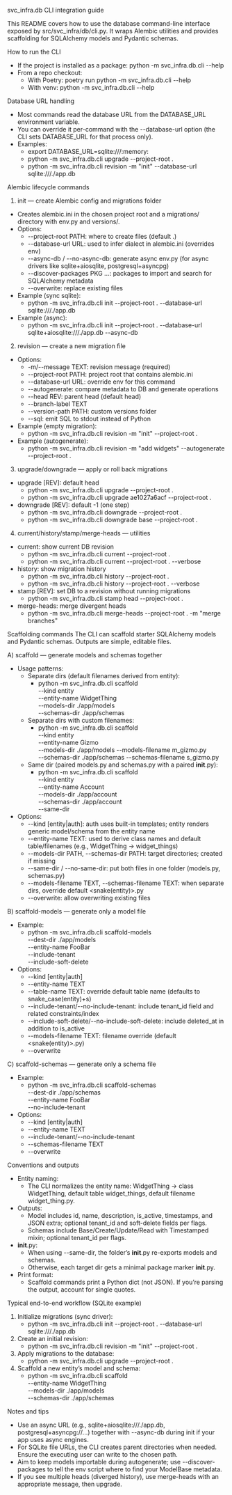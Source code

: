 svc_infra.db CLI integration guide

This README covers how to use the database command-line interface exposed by src/svc_infra/db/cli.py. It wraps Alembic utilities and provides scaffolding for SQLAlchemy models and Pydantic schemas.

How to run the CLI
- If the project is installed as a package: python -m svc_infra.db.cli --help
- From a repo checkout:
  - With Poetry: poetry run python -m svc_infra.db.cli --help
  - With venv: python -m svc_infra.db.cli --help

Database URL handling
- Most commands read the database URL from the DATABASE_URL environment variable.
- You can override it per-command with the --database-url option (the CLI sets DATABASE_URL for that process only).
- Examples:
  - export DATABASE_URL=sqlite:///:memory:
  - python -m svc_infra.db.cli upgrade --project-root .
  - python -m svc_infra.db.cli revision -m "init" --database-url sqlite:///./app.db

Alembic lifecycle commands
1) init — create Alembic config and migrations folder
- Creates alembic.ini in the chosen project root and a migrations/ directory with env.py and versions/.
- Options:
  - --project-root PATH: where to create files (default .)
  - --database-url URL: used to infer dialect in alembic.ini (overrides env)
  - --async-db / --no-async-db: generate async env.py (for async drivers like sqlite+aiosqlite, postgresql+asyncpg)
  - --discover-packages PKG ...: packages to import and search for SQLAlchemy metadata
  - --overwrite: replace existing files
- Example (sync sqlite):
  - python -m svc_infra.db.cli init --project-root . --database-url sqlite:///./app.db
- Example (async):
  - python -m svc_infra.db.cli init --project-root . --database-url sqlite+aiosqlite:///./app.db --async-db

2) revision — create a new migration file
- Options:
  - -m/--message TEXT: revision message (required)
  - --project-root PATH: project root that contains alembic.ini
  - --database-url URL: override env for this command
  - --autogenerate: compare metadata to DB and generate operations
  - --head REV: parent head (default head)
  - --branch-label TEXT
  - --version-path PATH: custom versions folder
  - --sql: emit SQL to stdout instead of Python
- Example (empty migration):
  - python -m svc_infra.db.cli revision -m "init" --project-root .
- Example (autogenerate):
  - python -m svc_infra.db.cli revision -m "add widgets" --autogenerate --project-root .

3) upgrade/downgrade — apply or roll back migrations
- upgrade [REV]: default head
  - python -m svc_infra.db.cli upgrade --project-root .
  - python -m svc_infra.db.cli upgrade ae1027a6acf --project-root .
- downgrade [REV]: default -1 (one step)
  - python -m svc_infra.db.cli downgrade --project-root .
  - python -m svc_infra.db.cli downgrade base --project-root .

4) current/history/stamp/merge-heads — utilities
- current: show current DB revision
  - python -m svc_infra.db.cli current --project-root .
  - python -m svc_infra.db.cli current --project-root . --verbose
- history: show migration history
  - python -m svc_infra.db.cli history --project-root .
  - python -m svc_infra.db.cli history --project-root . --verbose
- stamp [REV]: set DB to a revision without running migrations
  - python -m svc_infra.db.cli stamp head --project-root .
- merge-heads: merge divergent heads
  - python -m svc_infra.db.cli merge-heads --project-root . -m "merge branches"

Scaffolding commands
The CLI can scaffold starter SQLAlchemy models and Pydantic schemas. Outputs are simple, editable files.

A) scaffold — generate models and schemas together
- Usage patterns:
  - Separate dirs (default filenames derived from entity):
    - python -m svc_infra.db.cli scaffold \
      --kind entity \
      --entity-name WidgetThing \
      --models-dir ./app/models \
      --schemas-dir ./app/schemas
  - Separate dirs with custom filenames:
    - python -m svc_infra.db.cli scaffold \
      --kind entity \
      --entity-name Gizmo \
      --models-dir ./app/models --models-filename m_gizmo.py \
      --schemas-dir ./app/schemas --schemas-filename s_gizmo.py
  - Same dir (paired models.py and schemas.py with a paired __init__.py):
    - python -m svc_infra.db.cli scaffold \
      --kind entity \
      --entity-name Account \
      --models-dir ./app/account \
      --schemas-dir ./app/account \
      --same-dir
- Options:
  - --kind [entity|auth]: auth uses built-in templates; entity renders generic model/schema from the entity name
  - --entity-name TEXT: used to derive class names and default table/filenames (e.g., WidgetThing -> widget_things)
  - --models-dir PATH, --schemas-dir PATH: target directories; created if missing
  - --same-dir / --no-same-dir: put both files in one folder (models.py, schemas.py)
  - --models-filename TEXT, --schemas-filename TEXT: when separate dirs, override default <snake(entity)>.py
  - --overwrite: allow overwriting existing files

B) scaffold-models — generate only a model file
- Example:
  - python -m svc_infra.db.cli scaffold-models \
    --dest-dir ./app/models \
    --entity-name FooBar \
    --include-tenant \
    --include-soft-delete
- Options:
  - --kind [entity|auth]
  - --entity-name TEXT
  - --table-name TEXT: override default table name (defaults to snake_case(entity)+s)
  - --include-tenant/--no-include-tenant: include tenant_id field and related constraints/index
  - --include-soft-delete/--no-include-soft-delete: include deleted_at in addition to is_active
  - --models-filename TEXT: filename override (default <snake(entity)>.py)
  - --overwrite

C) scaffold-schemas — generate only a schema file
- Example:
  - python -m svc_infra.db.cli scaffold-schemas \
    --dest-dir ./app/schemas \
    --entity-name FooBar \
    --no-include-tenant
- Options:
  - --kind [entity|auth]
  - --entity-name TEXT
  - --include-tenant/--no-include-tenant
  - --schemas-filename TEXT
  - --overwrite

Conventions and outputs
- Entity naming:
  - The CLI normalizes the entity name: WidgetThing -> class WidgetThing, default table widget_things, default filename widget_thing.py.
- Outputs:
  - Model includes id, name, description, is_active, timestamps, and JSON extra; optional tenant_id and soft-delete fields per flags.
  - Schemas include Base/Create/Update/Read with Timestamped mixin; optional tenant_id per flags.
- __init__.py:
  - When using --same-dir, the folder’s __init__.py re-exports models and schemas.
  - Otherwise, each target dir gets a minimal package marker __init__.py.
- Print format:
  - Scaffold commands print a Python dict (not JSON). If you’re parsing the output, account for single quotes.

Typical end-to-end workflow (SQLite example)
1) Initialize migrations (sync driver):
   - python -m svc_infra.db.cli init --project-root . --database-url sqlite:///./app.db
2) Create an initial revision:
   - python -m svc_infra.db.cli revision -m "init" --project-root .
3) Apply migrations to the database:
   - python -m svc_infra.db.cli upgrade --project-root .
4) Scaffold a new entity’s model and schema:
   - python -m svc_infra.db.cli scaffold \
     --entity-name WidgetThing \
     --models-dir ./app/models \
     --schemas-dir ./app/schemas

Notes and tips
- Use an async URL (e.g., sqlite+aiosqlite:///./app.db, postgresql+asyncpg://...) together with --async-db during init if your app uses async engines.
- For SQLite file URLs, the CLI creates parent directories when needed. Ensure the executing user can write to the chosen path.
- Aim to keep models importable during autogenerate; use --discover-packages to tell the env script where to find your ModelBase metadata.
- If you see multiple heads (diverged history), use merge-heads with an appropriate message, then upgrade.


